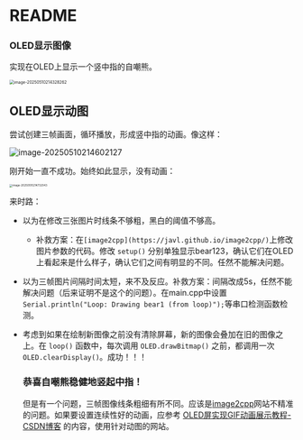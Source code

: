 # README

### OLED显示图像

实现在OLED上显示一个竖中指的自嘲熊。

<img src="C:\Users\23249\AppData\Roaming\Typora\typora-user-images\image-20250510214328262.png" alt="image-20250510214328262" style="zoom:50%;" />

## OLED显示动图

尝试创建三帧画面，循环播放，形成竖中指的动画。像这样：

![image-20250510214602127](C:\Users\23249\AppData\Roaming\Typora\typora-user-images\image-20250510214602127.png)

刚开始一直不成功。始终如此显示，没有动画：

<img src="C:\Users\23249\AppData\Roaming\Typora\typora-user-images\image-20250510214732043.png" alt="image-20250510214732043" style="zoom:33%;" />

来时路：

- 以为在修改三张图片时线条不够粗，黑白的阈值不够高。

  - 补救方案：在`[image2cpp](https://javl.github.io/image2cpp/)`上修改图片参数的代码。修改 `setup()` 分别单独显示bear123，确认它们在OLED上看起来是什么样子，确认它们之间有明显的不同。任然不能解决问题。

- 以为三帧图片间隔时间太短，来不及反应。补救方案：间隔改成5s，任然不能解决问题（后来证明不是这个的问题）。在main.cpp中设置`Serial.println("Loop: Drawing bear1 (from loop)");`等串口检测函数检测。

- 考虑到如果在绘制新图像之前没有清除屏幕，新的图像会叠加在旧的图像之上。在 `loop()` 函数中，每次调用 `OLED.drawBitmap()` 之前，都调用一次 `OLED.clearDisplay()`。成功！！！

  

  ### 恭喜自嘲熊稳健地竖起中指！

  但是有一个问题，三帧图像线条粗细有所不同。应该是[image2cpp](https://javl.github.io/image2cpp/)网站不精准的问题。如果要设置连续性好的动画，应参考  [OLED屏实现GIF动画展示教程-CSDN博客](https://blog.csdn.net/moshanghuaw/article/details/113933190?ops_request_misc=%7B%22request%5Fid%22%3A%2280c750ec245f1bdb688c1779c7c8f676%22%2C%22scm%22%3A%2220140713.130102334..%22%7D&request_id=80c750ec245f1bdb688c1779c7c8f676&biz_id=0&utm_medium=distribute.pc_search_result.none-task-blog-2~all~baidu_landing_v2~default-4-113933190-null-null.142^v102^pc_search_result_base5&utm_term=OLED显示动画&spm=1018.2226.3001.4187)  的内容，使用针对动图的网站。

  